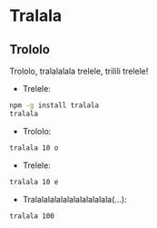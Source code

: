 Tralala
====

Trololo
----

Trololo, tralalalala trelele, trilili trelele!

* Trelele:
```bash
npm -g install tralala
tralala
```

* Trololo:
```bash
tralala 10 o
```

* Trelele:
```bash
tralala 10 e
```

* Tralalalalalalalalalalalala(...):
```bash
tralala 100
```
